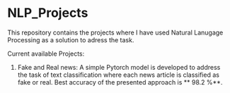 # NLP_Projects

This repository contains the projects where I have used Natural Lanugage Processing as a solution to adress the task.

Current available Projects:
1. Fake and Real news: A simple Pytorch model is developed to address the task of text classification where each 
news article is classified as fake or real. Best accuracy of the presented approach is ** 98.2 %**.
